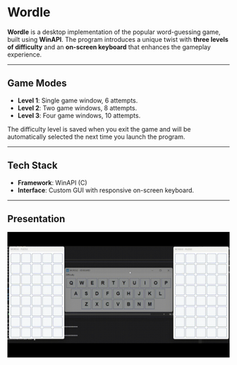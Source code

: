 # Wordle

**Wordle** is a desktop implementation of the popular word-guessing game, built using **WinAPI**. The program introduces a unique twist with **three levels of difficulty** and an **on-screen keyboard** that enhances the gameplay experience.

---

## Game Modes
- **Level 1**: Single game window, 6 attempts.
- **Level 2**: Two game windows, 8 attempts.
- **Level 3**: Four game windows, 10 attempts.

The difficulty level is saved when you exit the game and will be automatically selected the next time you launch the program.

---

## Tech Stack
- **Framework**: WinAPI (C)
- **Interface**: Custom GUI with responsive on-screen keyboard.

---

## Presentation

![](worlde.gif)
